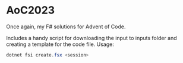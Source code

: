 # AoC2023

Once again, my F# solutions for Advent of Code.

Includes a handy script for downloading the input to inputs folder and creating a template for the code file.
Usage:
```powershell
dotnet fsi create.fsx <session>
```